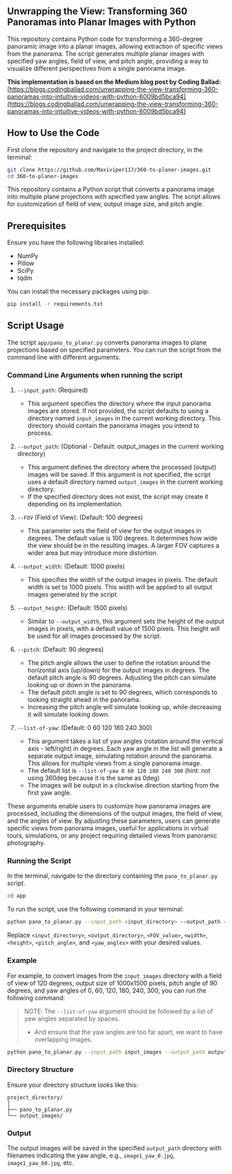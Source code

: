 ## Unwrapping the View: Transforming 360 Panoramas into Planar Images with Python

This repository contains Python code for transforming a 360-degree panoramic image into a planar images, allowing extraction of specific views from the panorama. The script generates multiple planar images with specified yaw angles, field of view, and pitch angle, providing a way to visualize different perspectives from a single panorama image.

**This implementation is based on the Medium blog post by Coding Ballad:** [https://blogs.codingballad.com/unwrapping-the-view-transforming-360-panoramas-into-intuitive-videos-with-python-6009bd5bca94](https://blogs.codingballad.com/unwrapping-the-view-transforming-360-panoramas-into-intuitive-videos-with-python-6009bd5bca94)


## How to Use the Code

First clone the repository and navigate to the project directory, in the terminal:

```bash
git clone https://github.com/Maxiviper117/360-to-planer-images.git
cd 360-to-planer-images
```

This repository contains a Python script that converts a panorama image into multiple plane projections with specified yaw angles. The script allows for customization of field of view, output image size, and pitch angle.

## Prerequisites

Ensure you have the following libraries installed:

- NumPy
- Pillow
- SciPy
- tqdm

You can install the necessary packages using pip:

```bash
pip install -r requirements.txt
```

## Script Usage

The script `app/pano_to_planar.py` converts panorama images to plane projections based on specified parameters. You can run the script from the command line with different arguments.

### Command Line Arguments when running the script


1. `--input_path`: (Required)
    - This argument specifies the directory where the input panorama images are stored. If not provided, the script defaults to using a directory named `input_images` in the current working directory. This directory should contain the panorama images you intend to process.

2. `--output_path`: (Optional - Default: output_images in the current working directory)
    - This argument defines the directory where the processed (output) images will be saved. If this argument is not specified, the script uses a default directory named `output_images` in the current working directory.
    - If the specified directory does not exist, the script may create it depending on its implementation.

3. `--FOV` (Field of View): (Default: 100 degrees)
    - This parameter sets the field of view for the output images in degrees. The default value is 100 degrees. It determines how wide the view should be in the resulting images. A larger FOV captures a wider area but may introduce more distortion.

4. `--output_width`: (Default: 1000 pixels)
    - This specifies the width of the output images in pixels. The default width is set to 1000 pixels. This width will be applied to all output images generated by the script.

5. `--output_height`: (Default: 1500 pixels)
    - Similar to `--output_width`, this argument sets the height of the output images in pixels, with a default value of 1500 pixels. This height will be used for all images processed by the script.


6. `--pitch`: (Default: 90 degrees)
    - The pitch angle allows the user to define the rotation around the horizontal axis (up/down) for the output images in degrees. The default pitch angle is 90 degrees. Adjusting the pitch can simulate looking up or down in the panorama.
    - The default pitch angle is set to 90 degrees, which corresponds to looking straight ahead in the panorama.
    - Increasing the pitch angle will simulate looking up, while decreasing it will simulate looking down.

7. `--list-of-yaw`: (Default: 0 60 120 180 240 300)
    - This argument takes a list of yaw angles (rotation around the vertical axis - left/right) in degrees. Each yaw angle in the list will generate a separate output image, simulating rotation around the panorama. This allows for multiple views from a single panorama image.
    - The default list is `--list-of-yaw 0 60 120 180 240 300` (hint: not using 360deg because it is the same as 0deg)
    - The images will be output in a clockwise direction starting from the first yaw angle.

These arguments enable users to customize how panorama images are processed, including the dimensions of the output images, the field of view, and the angles of view. By adjusting these parameters, users can generate specific views from panorama images, useful for applications in virtual tours, simulations, or any project requiring detailed views from panoramic photography.


### Running the Script

In the terminal, navigate to the directory containing the `pano_to_planar.py` script.

```bash
cd app
```

To run the script, use the following command in your terminal:

```bash
python pano_to_planar.py --input_path <input_directory> --output_path <output_directory> --FOV <FOV_value> --output_width <width> --output_height <height> --pitch <pitch_angle> --list-of-yaw <yaw_angles>
```

Replace `<input_directory>`, `<output_directory>`, `<FOV_value>`, `<width>`, `<height>`, `<pitch_angle>`, and `<yaw_angles>` with your desired values.

### Example

For example, to convert images from the `input_images` directory with a field of view of 120 degrees, output size of 1000x1500 pixels, pitch angle of 90 degrees, and yaw angles of 0, 60, 120, 180, 240, 300, you can run the following command:

> NOTE: The `--list-of-yaw` argument should be followed by a list of yaw angles separated by spaces.
>   - And ensure that the yaw angles are too far apart, we want to have overlapping images.

```bash
python pano_to_planar.py --input_path input_images --output_path output_images --FOV 120 --output_width 1000 --output_height 1500 --pitch 90 --list-of-yaw 0 45 90 135 180 225 270 315
```

### Directory Structure

Ensure your directory structure looks like this:

```
project_directory/
│
├── pano_to_planar.py
└── output_images/
```

### Output

The output images will be saved in the specified `output_path` directory with filenames indicating the yaw angle, e.g., `image1_yaw_0.jpg`, `image1_yaw_60.jpg`, etc.


